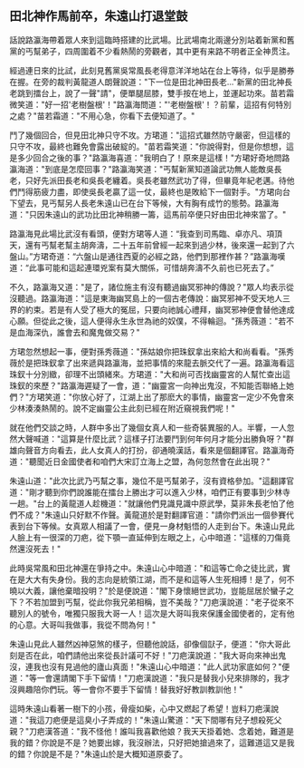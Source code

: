 田北神作馬前卒，朱遠山打退堂鼓
------------------------------

話說路瀛海帶着眾人來到這臨時搭建的比武場。比武場南北兩邊分別站着新黨和舊黨的丐幫弟子，四周圍着不少看熱鬧的旁觀者，其中更有来路不明者正全神贯注。

經過連日來的比試，此刻見舊黨吳常風長老得意洋洋地站在台上等待，似乎是勝券在握。在旁的裁判黃龍道人朗聲說道："下一位是田北神田長老..."新黨的田北神長老跳到擂台上，說了一聲"請"，便單腿屈膝，雙手按在地上，並運起功來。苗若霜微笑道："好一招'老樹盤根'！"路瀛海問道："'老樹盤根'！？前輩，這招有何特別之處？"苗若霜道："不用心急，你看下去便知道了。"

鬥了幾個回合，但見田北神只守不攻。方珺道："這招式雖然防守嚴密，但這樣的只守不攻，最終也難免會露出破綻的。"苗若霜笑道："你說得對，但是你想想，這是多少回合之後的事？"路瀛海喜道："我明白了！原來是這樣！"方珺好奇地問路瀛海道："到底是怎麼回事？"路瀛海笑道："丐幫新黨知道論武功無人能敵吳長老，只好先派田長老和吳長老纏着。吳長老雖然武功了得，但畢竟年紀老邁。待他們鬥得筋疲力盡，即使吳長老贏了這一仗，最終也是敗給下一個對手。"方珺向台下望去，見丐幫另人長老朱遠山已在台下等候，大有胸有成竹的態勢。路瀛海道："只因朱遠山的武功比田北神稍勝一籌，這馬前卒便只好由田北神來當了。"

路瀛海見此場比武沒有看頭，便對方珺等人道：“我查到司馬臨、卓亦凡、項頂天，還有丐幫老幫主胡奔濤，二十五年前曾經一起來到過少林，後來還一起到了六盤山。”方珺奇道：“六盤山是通往西夏的必經之路，他們到那裡作甚？”路瀛海嘆道：“此事可能和這起連環兇案有莫大關係，可惜胡奔濤不久前也已死去了。”

不久，路瀛海又道："是了，諸位施主有沒有聽過幽冥邪神的傳說？"眾人均表示從沒聽過。路瀛海道："這是東海幽冥島上的一個古老傳說：幽冥邪神不受天地人三界的約束。若是有人受了極大的冤屈，只要向祂誠心禮拜，幽冥邪神便會替他達成心願。但從此之後，這人便得永生永世為祂的奴僕，不得輪迴。"孫秀薇道："若不是血海深仇，誰會去和魔鬼做交易？"

方珺忽然想起一事，便對孫秀薇道："孫姑娘你把珠釵拿出來給大和尚看看。"孫秀薇於是把珠釵拿了出來遞與路瀛海，並把事情的來龍去脈交代了一遍。路瀛海看這珠釵十分別緻，卻理不出頭緒來。方珺道："大和尚可否找幽靈宮的人幫忙查出這珠釵的來歷？"路瀛海遲疑了一會，道："幽靈宮一向神出鬼沒，不知能否聯絡上她們？"方珺笑道："你放心好了，江湖上出了那麽大的事情，幽靈宮一定少不免會來少林湊湊熱鬧的。說不定幽靈公主此刻已經在附近窺視我們呢！"

就在他們交談之時，人群中多出了幾個女真人和一些奇裝異服的人。半響，一人忽然大聲喊道："這算是什麼比武？這樣子打法要鬥到何年何月才能分出勝負呀？"群雄向聲音方向看去，此人女真人的打扮，卻通曉漢話，看來是個翻譯官。路瀛海奇道："聽聞近日金國使者和咱們大宋訂立海上之盟，為何忽然會在此出現？"

朱遠山道："此次比武乃丐幫之事，幾位不是丐幫弟子，沒有資格參加。"這翻譯官道："剛才聽到你們說誰能在擂台上勝出才可以進入少林，咱們正有要事到少林寺一趟。"台上的黃龍道人趁機道："就讓他們見識見識中原武學，莫非朱長老怕了他們不成？"朱遠山只好默不作聲。黃龍道於是對翻譯官道："請你們派出一個參賽代表到台下等候。女真眾人相議了一會，便見一身材魁悟的人走到台下。朱遠山見此人臉上有一很深的刀疤，從下顎一直延伸到左眼之上，心中暗道："這樣的刀傷竟然還沒死去！"

此時吳常風和田北神還在爭持之中。朱遠山心中暗道："和這等亡命之徒比武，實在是大大有失身份。我的志向是統領江湖，而不是和這等人生死相搏！是了，何不曉以大義，讓他棄暗投明？"於是便說道："閣下身懷絕世武功，豈能屈居於蠻子之下？不若加盟到丐幫，從此你我兄弟相稱，豈不美哉？"刀疤漢說道："老子從來不聽別人的號令，唯獨只服我大哥一人！這次是大哥叫我來保護金國使者的，定有他的心意。大哥叫我做事，我從不問為何！"

朱遠山見此人雖然凶神惡煞的樣子，但聽他說話，卻像個獃子，便道："你大哥此刻是否在此，咱們請他出來從長計議可不好！"刀疤漢說道："我大哥向來神出鬼沒，連我也沒有見過他的廬山真面！"朱遠山心中暗道："此人武功家底如何？"便道："等一會還請閣下手下留情！"刀疤漢說道："我只是替我小兒來排隊的，我才沒興趣陪你們玩。等一會你不要手下留情！替我好好教訓教訓他！"

這時朱遠山看著一樹下的小孩，骨瘦如柴，心中又燃起了希望！豈料刀疤漢說道："我這刀疤便是這臭小子弄成的！"朱遠山驚道："天下間哪有兒子想殺死父親？"刀疤漢答道："我不怪他！誰叫我喜歡他娘？我天天掛着她、念着她，難道是我的錯？你說是不是？她要出嫁，我沒辦法，只好把她搶過來了，這難道這又是我的錯？你說是不是？"朱遠山於是大概知道原委了。
